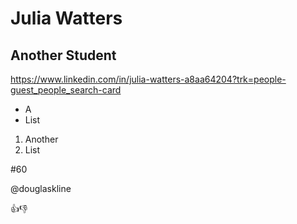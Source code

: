 # Julia Watters
## Another Student
https://www.linkedin.com/in/julia-watters-a8aa64204?trk=people-guest_people_search-card
* A
* List
1) Another
2) List

#60 

@douglaskline 

👍:-1: 
